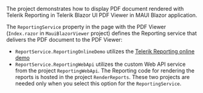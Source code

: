 The project demonstrates how to display PDF document rendered with Telerik Reporting in Telerik Blazor UI PDF Viewer in MAUI Blazor application.

The `ReportingService` property in the page with the PDF Viewer (`Index.razor` in `MauiBlazorViewer` project) defines the Reporting service that delivers the PDF document to the PDF Viewer:
* `ReportService.ReportingOnlineDemo` utilizes the [Telerik Reporting online demo](https://demos.telerik.com/reporting)
* `ReportService.ReportingWebApi` utilizes the custom Web API service from the project `ReportingWebApi`. The Reporting code for rendering the reports is hosted in the project `RenderReports`. These two projects are needed only when you select this option for the `ReportingService`.
